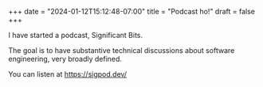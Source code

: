 +++
date = "2024-01-12T15:12:48-07:00"
title = "Podcast ho!"
draft = false
+++

I have started a podcast, Significant Bits.

The goal is to have substantive technical discussions about software engineering, very broadly defined.

You can listen at https://sigpod.dev/
